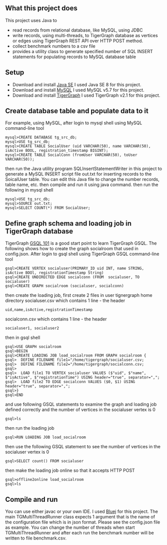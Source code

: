 ## What this project does
This project uses Java to
* read records from relational database, like MySQL, using JDBC
* write records, using multi-threads, to TigerGraph database as vertices or edges using TigerGraph REST API over HTTP POST method.
* collect benchmark numbers to a csv file
* provides a utility class to generate specified number of SQL INSERT statements for populating records to MySQL database table

## Setup 
* Download and install [Java SE](http://www.oracle.com/technetwork/java/javase/downloads/index.html)
  I used Java SE 8 for this project.
* Download and install [MySQL](https://dev.mysql.com/downloads/mysql/)
  I used MySQL v5.7 for this project.
* Download and install [TigerGraph](https://www.tigergraph.com/download/)
  I used TigerGraph v2.1 for this project. 

## Create database table and populate data to it
  For example, using MySQL, after login to mysql shell using MySQL command-line tool
  ```
  mysql>CREATE DATABASE tg_src_db;
  mysql>USE tg_src_db;
  mysql>CREATE TABLE SocialUser (uid VARCHAR(50), name VARCHAR(50), isActive BOOL, registration_timestamp BIGINT);
  mysql>CREATE TABLE SocialConn (fromUser VARCHAR(50), toUser VARCHAR(50));
  ```
  then run the Java utility program SQLInsertStatementWriter in this project to generate a MySQL INSERT script file out.txt for inserting records to the SoicalUser table.  You can edit this Java file to change the number records, table name, etc. then compile and run it using java command.
  then run the following in mysql shell
  ```
  mysql>USE tg_src_db;
  mysql>SOURCE out.txt;
  mysql>SELECT COUNT(*) FROM SocialUser;
  ```
## Define graph schema and loading job in TigerGraph database
  TigerGraph [GSQL 101](https://doc.tigergraph.com/2.1/GSQL-101.html) is a good start point to learn TigerGraph GSQL. The following shows how to create the graph socialroom that used in config.json. 
  After login to gsql shell using TigerGraph GSQL command-line tool
  ```
  gsql>CREATE VERTEX socialuser(PRIMARY_ID uid INT, name STRING, isActive BOOl, registrationTimestamp String)
  gsql>CREATE UNDIRECTED EDGE socialconn (FROM  socialuser, TO socialuser)
  gsql>CREATE GRAPH socialroom (socialuser, socialconn)
  ```
  then create the loading job, first create 2 files in user tignergraph home directory
  socialuser.csv which contains 1 line - the header
  ```
  uid,name,isActive,registrationTimestamp
  ```
  socialconn.csv which contains 1 line - the header
  ```
  socialuser1, socialuser2
  ```
  then in gsql shell
  ```
  gsql>USE GRAPH socialroom
  gsql>BEGIN
  gsql>CREATE LOADING JOB load_socialroom FROM GRAPH socialroom {
  gsql>  DEFINE FILENAME file1="/home/tigergraph/socialuser.csv;
  gsql>  DEFINE FILENAME file2="/home/tigergraph/socialconn.csv;
  gsql>
  gsql>  LOAD file1 TO VERTEX socialuser VALUES ($"uid", $"name", $"isActive", $"registrationTime") USING header="true", separator=",";
  gsql>  LOAD file2 TO EDGE socialconn VALUES ($0, $1) USING header="true", separator=",";
  gsql>}
  gsql>END
  ```
 and use following GSQL statements to examine the graph and loading job defined correctly and the number of vertices in the socialuser vertex is 0
 ```
 gsql>ls
 ```
 then run the loading job
 ```
 gsql>RUN LOADING JOB load_socialroom
 ```
 then use the following GSQL statement to see the number of vertices in the socialuser vertex is 0
 ```
 gsql>SELECT count() FROM socialuser
 ```
 then make the loading job online so that it accepts HTTP POST
 ```
 gsql>offline2online load_socialroom 
 gsql>ls
 ```
## Compile and run 
  You can use either javac or your own IDE.  I used [Bluej](https://www.bluej.org/) for this project.
  The main TGMultiThreadRunner class expects 1 argument that is the name of the configuration file which is in json format. Please see the config.json file as example.
  You can change the number of threads when start TGMultiThreadRunner and after each run the benchmark number will be written to file benchmark.csv.
